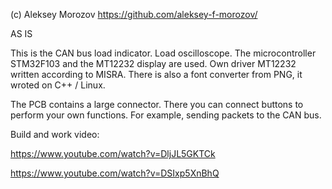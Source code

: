 (c) Aleksey Morozov https://github.com/aleksey-f-morozov/

AS IS

This is the CAN bus load indicator. Load oscilloscope. The microcontroller STM32F103 and the MT12232 
display are used. Own driver MT12232 written according to MISRA. There is also a font converter 
from PNG, it wroted on C++ / Linux.

The PCB contains a large connector. There you can connect buttons to perform your own functions.
For example, sending packets to the CAN bus.

Build and work video:

https://www.youtube.com/watch?v=DljJL5GKTCk

https://www.youtube.com/watch?v=DSIxp5XnBhQ

